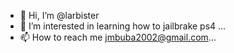- 👋 Hi, I’m @larbister
- 👀 I’m interested in learning how to jailbrake ps4 ...
- 📫 How to reach me jmbuba2002@gmail.com...

<!---
larbister/larbister is a ✨ special ✨ repository because its `README.md` (this file) appears on your GitHub profile.
You can click the Preview link to take a look at your changes.
--->
